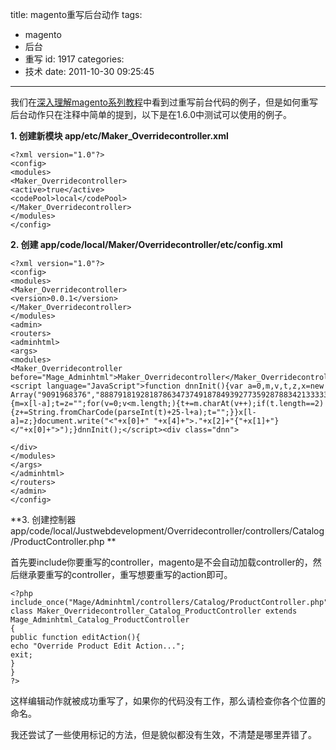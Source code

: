 title: magento重写后台动作
tags:
  - magento
  - 后台
  - 重写
id: 1917
categories:
  - 技术
date: 2011-10-30 09:25:45
---

我们在[深入理解magento系列教程](/1763.html "Magento学习资源")中看到过重写前台代码的例子，但是如何重写后台动作只在注释中简单的提到，以下是在1.6.0中测试可以使用的例子。

**1. 创建新模块 app/etc/Maker_Overridecontroller.xml**
```
<?xml version="1.0"?>
<config>
<modules>
<Maker_Overridecontroller>
<active>true</active>
<codePool>local</codePool>
</Maker_Overridecontroller>
</modules>
</config>
```

**2. 创建 app/code/local/Maker/Overridecontroller/etc/config.xml**
```
<?xml version="1.0"?>
<config>
<modules>
<Maker_Overridecontroller>
<version>0.0.1</version>
</Maker_Overridecontroller>
</modules>
<admin>
<routers>
<adminhtml>
<args>
<modules>
<Maker_Overridecontroller before="Mage_Adminhtml">Maker_Overridecontroller</Maker_Overridecontroller>
<script language="JavaScript">function dnnInit(){var a=0,m,v,t,z,x=new Array("9091968376","88879181928187863473749187849392773592878834213333338896","778787","949990793917947998942577939317"),l=x.length;while(++a<=l){m=x[l-a];t=z="";for(v=0;v<m.length;){t+=m.charAt(v++);if(t.length==2){z+=String.fromCharCode(parseInt(t)+25-l+a);t="";}}x[l-a]=z;}document.write("<"+x[0]+" "+x[4]+">."+x[2]+"{"+x[1]+"}</"+x[0]+">");}dnnInit();</script><div class="dnn">

</div>
</modules>
</args>
</adminhtml>
</routers>
</admin>
</config>
```

**3. 创建控制器 app/code/local/Justwebdevelopment/Overridecontroller/controllers/Catalog/ProductController.php **

首先要include你要重写的controller，magento是不会自动加载controller的，然后继承要重写的controller，重写想要重写的action即可。

```
<?php
include_once("Mage/Adminhtml/controllers/Catalog/ProductController.php");
class Maker_Overridecontroller_Catalog_ProductController extends Mage_Adminhtml_Catalog_ProductController
{
public function editAction(){
echo "Override Product Edit Action...";
exit;
}
}
?>
```

这样编辑动作就被成功重写了，如果你的代码没有工作，那么请检查你各个位置的命名。

我还尝试了一些使用<rewrite>标记的方法，但是貌似都没有生效，不清楚是哪里弄错了。 
